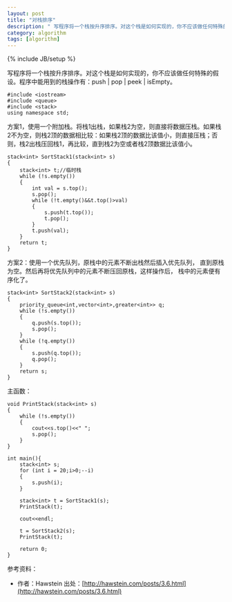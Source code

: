 ```yaml
---
layout: post
title: "对栈排序"
description: " 写程序将一个栈按升序排序。对这个栈是如何实现的，你不应该做任何特殊的假设。程序中能用到的栈操作有：push | pop | peek | isEmpty"
category: algorithm
tags: [algorithm]
---
```

{% include JB/setup %}

 写程序将一个栈按升序排序。对这个栈是如何实现的，你不应该做任何特殊的假设。程序中能用到的栈操作有：push | pop | peek | isEmpty。   

    #include <iostream>
    #include <queue>
    #include <stack>
    using namespace std;

方案1，使用一个附加栈。将栈1出栈，如果栈2为空，则直接将数据压栈。如果栈2不为空，则栈2顶的数据相比较：如果栈2顶的数据比该值小，则直接压栈；否则，栈2出栈压回栈1，再比较，直到栈2为空或者栈2顶数据比该值小。

    stack<int> SortStack1(stack<int> s)
    {
    	stack<int> t;//临时栈
    	while (!s.empty())
    	{
    		int val = s.top();
    		s.pop();
    		while (!t.empty()&&t.top()>val)
    		{
    			s.push(t.top());
    			t.pop();
    		}
    		t.push(val);
    	}
    	return t;
    }

方案2：使用一个优先队列，原栈中的元素不断出栈然后插入优先队列， 直到原栈为空。然后再将优先队列中的元素不断压回原栈，这样操作后， 栈中的元素便有序化了。

    stack<int> SortStack2(stack<int> s)
    {
    	priority_queue<int,vector<int>,greater<int>> q;
    	while (!s.empty())
    	{
    		q.push(s.top());
    		s.pop();
    	}
    	while (!q.empty())
    	{
    		s.push(q.top());
    		q.pop();
    	}
    	return s;
    }

主函数：

    void PrintStack(stack<int> s)
    {
    	while (!s.empty())
    	{
    		cout<<s.top()<<" ";
    		s.pop();
    	}
    }

    int main(){
    	stack<int> s;
    	for (int i = 20;i>0;--i)
    	{
    		s.push(i);
    	}
    
    	stack<int> t = SortStack1(s);
    	PrintStack(t);
    
    	cout<<endl;
    
    	t = SortStack2(s);
    	PrintStack(t);
    
    	return 0;
    }

参考资料：

- 作者：Hawstein 出处：[http://hawstein.com/posts/3.6.html](http://hawstein.com/posts/3.6.html)